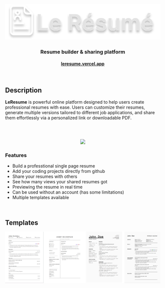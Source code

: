<h1 align="center">
  <img center src="imgs/logo.svg">
</h1>

<h3 align="center">Resume builder & sharing platform</h3>

<h4 align="center"><a href="https://leresume.vercel.app">leresume.vercel.app</a></h4>

<br>

## Description

**LeResume** is powerful online platform designed to help users create professional resumes with ease.
Users can customize their resumes, generate multiple versions tailored to different job applications, and share them effortlessly via a personalized link or downloadable PDF.

##

<br>

<p align="center">
  <img center src="imgs/leresume.gif">
</p>

### Features

- Build a professtional single page resume
- Add your coding projects directly from github
- Share your resumes with others
- See how many views your shared resumes got
- Previewing the resume in real time
- Can be used without an account (has some limitations)
- Multiple templates available

<br>

## Templates

<p align="center">
  <img src="imgs/templates.png"></img>
</p>